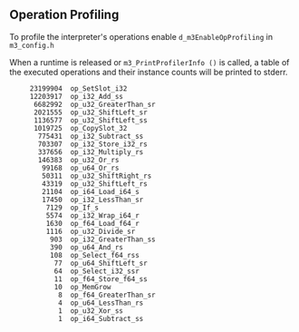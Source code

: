 
## Operation Profiling

To profile the interpreter's operations enable `d_m3EnableOpProfiling` in `m3_config.h`

When a runtime is released or `m3_PrintProfilerInfo ()` is called, a table of the executed operations and 
their instance counts will be printed to stderr.

```
     23199904  op_SetSlot_i32
     12203917  op_i32_Add_ss
      6682992  op_u32_GreaterThan_sr
      2021555  op_u32_ShiftLeft_sr
      1136577  op_u32_ShiftLeft_ss
      1019725  op_CopySlot_32
       775431  op_i32_Subtract_ss
       703307  op_i32_Store_i32_rs
       337656  op_i32_Multiply_rs
       146383  op_u32_Or_rs
        99168  op_u64_Or_rs
        50311  op_u32_ShiftRight_rs
        43319  op_u32_ShiftLeft_rs
        21104  op_i64_Load_i64_s
        17450  op_i32_LessThan_sr
         7129  op_If_s
         5574  op_i32_Wrap_i64_r
         1630  op_f64_Load_f64_r
         1116  op_u32_Divide_sr
          903  op_i32_GreaterThan_ss
          390  op_u64_And_rs
          108  op_Select_f64_rss
           77  op_u64_ShiftLeft_sr
           64  op_Select_i32_ssr
           11  op_f64_Store_f64_ss
           10  op_MemGrow
            8  op_f64_GreaterThan_sr
            4  op_u64_LessThan_rs
            1  op_u32_Xor_ss
            1  op_i64_Subtract_ss
```
